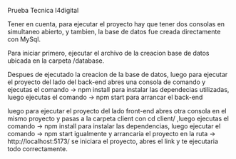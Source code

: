 Prueba Tecnica I4digital

Tener en cuenta, para ejecutar el proyecto hay que tener dos consolas en simultaneo abierto, y tambien, la base de datos fue creada directamente con MySql.

Para iniciar primero, ejecutar el archivo de la creacion base de datos ubicada en la carpeta /database.

Despues de ejecutado la creacion de la base de datos, luego para ejecutar el proyecto del lado del back-end abres una consola de comando y ejecutas el comando -> npm install para instalar las dependecias utilizadas, luego ejecutas el comando -> npm start para arrancar el back-end

luego para ejecutar el proyecto del lado front-end abres otra consola en el mismo proyecto y pasas a la carpeta client con cd client/
,luego ejecutas el comando -> npm install para instalar las dependencias, luego ejecutar el comando -> npm start igualmente y arrancaria el proyecto en la ruta -> http://localhost:5173/ se iniciara el proyecto, abres el link y te ejecutaria todo correctamente.
